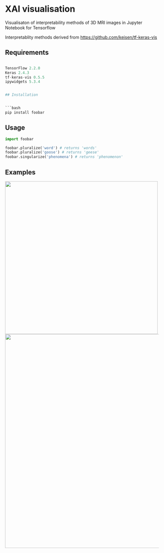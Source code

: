 # XAI visualisation

Visualisaton of interpretability methods of 3D MRI images in Jupyter Notebook for Tensorflow

Interpretablity methods derived from https://github.com/keisen/tf-keras-vis

## Requirements

```python

TensorFlow 2.2.0
Keras 2.4.3
tf-keras-vis 0.5.5
ipywidgets 5.3.4


## Installation


```bash
pip install foobar
```

## Usage

```python
import foobar

foobar.pluralize('word') # returns 'words'
foobar.pluralize('goose') # returns 'geese'
foobar.singularize('phenomena') # returns 'phenomenon'
```

## Examples

<img src="https://user-images.githubusercontent.com/51263484/112847968-e290a300-90a7-11eb-840b-3dd4f307e55c.JPG" width="500" height="500"> 
<img src="https://user-images.githubusercontent.com/51263484/112847976-e3c1d000-90a7-11eb-909f-e7f89222335f.JPG" width="700" height="700"> 








